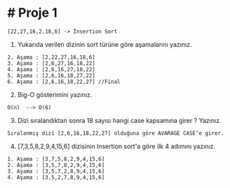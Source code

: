 # # Proje 1

```
[22,27,16,2,18,6] -> İnsertion Sort
```

1. Yukarıda verilen dizinin sort türüne göre aşamalarını yazınız.
```
2. Aşama : [2,22,27,16,18,6]
3. Aşama : [2,6,27,16,18,22]
4. Aşama : [2,6,16,27,18,22]
5. Aşama : [2,6,16,18,27,22]
6. Aşama : [2,6,16,18,22,27] //Final
```

2. Big-O gösterimini yazınız.
```
O(n)  --> O(6)
```

3. Dizi sıralandıktan sonra 18 sayısı hangi case kapsamına girer ? Yazınız.
 ```
Sıralanmış dizi [2,6,16,18,22,27] olduğuna göre AVARAGE CASE’e girer.
```

4. [7,3,5,8,2,9,4,15,6] dizisinin Insertion sort'a göre ilk 4 adımını yazınız.
```
1. Aşama : [3,7,5,8,2,9,4,15,6]
2. Aşama : [3,5,7,8,2,9,4,15,6]
3. Aşama : [3,5,7,2,8,9,4,15,6]
4. Aşama : [3,5,2,7,8,9,4,15,6]
```
